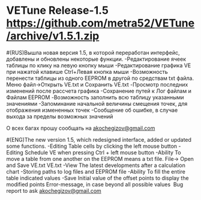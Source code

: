 # VETune Release-1.5 https://github.com/metra52/VETune/archive/v1.5.1.zip

#(RUS)Вышла новая версия 1.5, в которой переработан интерфейс, добавлены и обновлены некоторые функции.
-Редактирование ячеек таблицы по клику на левую кнопку мыши
-Редактирование графика VE при нажатой клавише Ctrl+Левая кнопка мыши
-Возможность перенести таблицы из одного EEPROM в другой по средствам txt файла. Меню файл->Открыть VE.txt и Сохранить VE.txt
-Просмотр последних изменений после рассчета графика
-Сохранение путей к Лог файлам и Файлам EEPROM
-Возможность заполнить всю таблицу указанными значениями
-Запоминание начальной величины смещения точек, для отображения измененных точек
-Сообщение об ошибке, в случае выхода за пределы возможных значений

 О всех багах прошу сообщать на akochegizov@gmail.com

#(ENG)The new version 1.5, which redesigned interface, added or updated some functions.
-Editing Table cells by clicking the left mouse button
-Editing Schedule VE when pressing Ctrl + left mouse button
-Ability To move a table from one another on the EEPROM means a txt file. File-> Open and Save VE.txt VE.txt
-View The latest developments after a calculation chart
-Storing paths to log files and EEPROM file
-Ability To fill the entire table indicated values
-Save Initial value of the offset points to display the modified points
Error-message, in case beyond all possible values 
​​
Bug report to ask akochegizov@gmail.com
